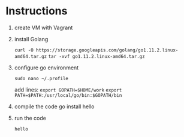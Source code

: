 # Instructions

1. create VM with Vagrant

1. install Golang

    `curl -O https://storage.googleapis.com/golang/go1.11.2.linux-amd64.tar.gz`
    `tar -xvf go1.11.2.linux-amd64.tar.gz`

1. configure go environment

    `sudo nano ~/.profile`

    add lines:
    `export GOPATH=$HOME/work`
    `export PATH=$PATH:/usr/local/go/bin:$GOPATH/bin`

1. compile the code
    go install hello

1. run the code

    `hello`
